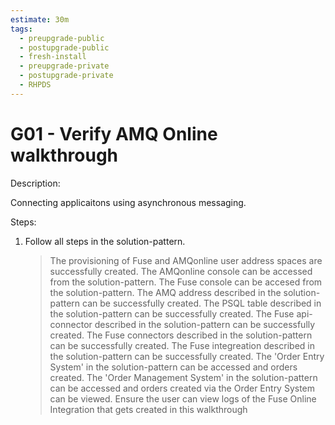 ```yaml
---
estimate: 30m
tags:
  - preupgrade-public
  - postupgrade-public
  - fresh-install
  - preupgrade-private
  - postupgrade-private
  - RHPDS
---
```


# G01 - Verify AMQ Online walkthrough

Description:

Connecting applicaitons using asynchronous messaging.

Steps:

1. Follow all steps in the solution-pattern.
   > The provisioning of Fuse and AMQonline user address spaces are successfully created.
   > The AMQonline console can be accessed from the solution-pattern.
   > The Fuse console can be accesed from the solution-pattern.
   > The AMQ address described in the solution-pattern can be successfully created.
   > The PSQL table described in the solution-pattern can be successfully created.
   > The Fuse api-connector described in the solution-pattern can be successfully created.
   > The Fuse connectors described in the solution-pattern can be successfully created.
   > The Fuse integreation described in the solution-pattern can be successfully created.
   > The 'Order Entry System' in the solution-pattern can be accessed and orders created.
   > The 'Order Management System' in the solution-pattern can be accessed and orders created via the Order Entry System can be viewed.
   > Ensure the user can view logs of the Fuse Online Integration that gets created in this walkthrough
